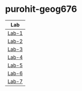# purohit-geog676
|Lab             |
|:--------------:|
|[Lab-1](https://github.com/bhumika-purohit/purohit-geog676/blob/b2ebdc93f0e846af397b83c9e045eea668e5b273/Lab-1)|
|[Lab-2](https://github.com/bhumika-purohit/purohit-geog676/blob/b2ebdc93f0e846af397b83c9e045eea668e5b273/Lab-2)|
|[Lab-3](https://github.com/bhumika-purohit/purohit-geog676/blob/98481c78eb44f3ccf1970ef8d774256a4334a5e9/Lab-3)|
|[Lab-4](https://github.com/bhumika-purohit/purohit-geog676/blob/ee8f2c48896ff5c40eb19abd0535cd754c5860b4/Lab-4)|
|[Lab-5](https://github.com/bhumika-purohit/purohit-geog676/blob/e2161a1bd08ef555cd99c9708f3c66beb61823aa/Lab-5)|
|[Lab-6](https://github.com/bhumika-purohit/purohit-geog676/blob/8ea7a36586c7359db331c86f2d6cfcfd9bb4dbe9/Lab-6)|
|[Lab-7](https://github.com/bhumika-purohit/purohit-geog676/blob/b2ebdc93f0e846af397b83c9e045eea668e5b273/Lab-7)|
